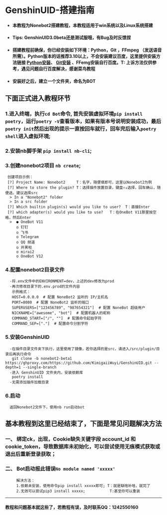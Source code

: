 # GenshinUID-搭建指南
- #### 本教程为Nonebot2搭建教程，本教程适用于win系统以及Linux系统搭建
- #### Tips: GenshinUID3.0beta还是测试服哦，有Bug及时反馈捏
- #### 搭建教程前确保，你已经安装如下环境：Python，Git ，FFmpeg （发送语音所需）。Python版本的话推荐3.10以上，不会安装建议百度，这里提供安装方法链接 [Python安装](超链接地址 "https://zhuanlan.zhihu.com/p/104502997")、  [Git安装](超链接地址 "https://www.runoob.com/git/git-install-setup.html") 、FFemg安装自行百度。T: 上诉方法仅供参考，遇见问题自行百度解决，感谢菜鸟教程
- #### 安装好之后，建立一个文件夹，命名为BOT
## 下面正式进入教程环节
  ### 1.进入终端，执行```cd Bot```命令, 首先安装虚拟环境```pip install poetry```，运行```poetry -V```查看版本，如果有版本号说明安装成功，最后 ```poetry init```然后出现的提示一直按回车就行，回车完后输入```poetry shell```进入虚拟环境;
  ### 2.安装nb脚手架 ```pip install nb-cli```;
  ### 3.创建nonebot2项目 ```nb create```;
     创建项目示例：
     [?] Project Name: Nonebot2     T：名字，随便填即可，这里以Nonebot2为例
     [?] Where to store the plugin? T：选择插件放置目录，键盘↑↓选择，回车确认，随便选，建议选择src
      > In a "Nonebot2" folder
      > In a src folder
     [?] Which builtin plugin(s) would you like to user?  T：直接Enter
     [?] which adapter(s) would you like to use?   T：在OneBot V11那里按空格，然后Enter
      >  ● OneBot V11
         o 钉钉
         o 飞书
         o Telegram
         o QQ 频道
         o 开黑啦
         o mirai2
         o OneBot V12
  ### 4.配置nonebot2目录文件
      -将.env文件中的ENVIRONMENT=dev，上述的dev修改为prod
      -再次修改目录下的.env.prod的文件内容
       示例格式：
       HOST=0.0.0.0  # 配置 NoneBot2 监听的 IP/主机名
       PORT=8080  # 配置 NoneBot2 监听的端口
       SUPERUSERS=["123456789", "987654321"]  # 配置 NoneBot 超级用户
       NICKNAME=["awesome", "bot"]  # 配置机器人的昵称
       COMMAND_START=["/", ""]  # 配置命令起始字符
       COMMAND_SEP=["."]  # 配置命令分割字符
  ### 5.安装GenshinUID
      -在插件目录文件夹下执行，这里使用了镜像，若你选择的是src，请进入/src/plugin/目录后再执行命令
       git clone -b nonebot2-beta1 https://ghproxy.com/https://github.com/KimigaiiWuyi/GenshinUID.git --depth=1 --single-branch 
      -进入 GenshinUID 文件夹内，安装依赖库
       poetry install
      -无需添加插件加载目录
  ### 6.启动
      返回Nonebot2文件下，使用nb run启动bot
## 基本教程到这里已经结束了，下面是常见问题解决方法
### 一、 绑定ck，出现，Cookie缺失关键字段 account_id 和 cookie_token，导致数据库未初始化，可以尝试使用无痕模式获取或退出后重新登录获取；
### 二、 Bot启动报此错误```No module named 'xxxxx'```
         解决方法：
         1.依赖未安装，使用命令pip install xxxxx即可; T：就是缺啥补啥，就完了
         2.无效可以尝试pip3 install xxxxx;           T:甚至你可以重装
-------
#### 教程和问题基本就这些了，若教程有误，及时联系QQ：1242550160